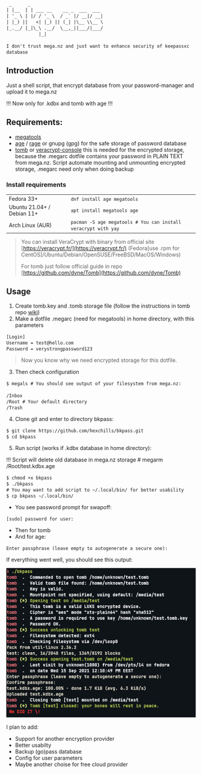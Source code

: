 ```
 _      _
| |__  | | ___ __    __ _  ___  ___
| '_ \ | |/ / '_ \  / _` |/ __|/ __|
| |_) ||   <| |_) || (_| |\__ \\__ \
|_.__/ |_|\_\ .__/  \__,_||___/|___/
            |_|
	
I don't trust mega.nz and just want to enhance security of keepassxc database
```

## Introduction
Just a shell script, that encrypt database from your password-manager and upload it to mega.nz

!!! Now only for .kdbx and tomb with age !!!

 Requirements:
------------------------------------------------
- [megatools](https://megatools.megous.com/)
- [age](https://github.com/FiloSottile/age) / [rage](https://github.com/str4d/rage) or gnupg (gpg) for the safe storage of password database
- [tomb](https://github.com/dyne/Tomb) or [veracrypt-console](https://github.com/veracrypt/VeraCrypt) this is needed for the encrypted storage, because the .megarc dotfile contains your password in PLAIN TEXT from mega.nz. Script automate mounting and unmounting encrypted storage, .megarc need only when doing backup

### Install requirements
<table>
    <tr>
        <td>Fedora 33+</td>
        <td>
            <code>dnf install age megatools</code>
        </td>
    </tr>
    <tr>
        <td>Ubuntu 21.04+ / Debian 11+</td>
        <td>
            <code>apt install megatools age</code>
        </td>
    </tr>
    <tr>
        <td>Arch Linux (AUR)</td>
        <td>
            <code>pacman -S age megatools # You can install veracrypt with yay</code>
        </td>
    </tr>
</table>

> You can install VeraCrypt with binary from official site [https://veracrypt.fr/](https://veracrypt.fr/) (Fedora[use .rpm for CentOS]/Ubuntu/Debian/OpenSUSE/FreeBSD/MacOS/Windows)
> 
> For tomb just follow official guide in repo [https://github.com/dyne/Tomb](https://github.com/dyne/Tomb)

## Usage
1. Create tomb.key and .tomb storage file (follow the instructions in tomb repo [wiki](https://github.com/dyne/Tomb/blob/master/INSTALL.md))
2. Make a dotfile .megarc (need for megatools) in home directory, with this parameters
```
[Login]
Username = test@hello.com
Password = verystrongpassword123
```

> Now you know why we need encrypted storage for this dotfile.

3. Then check configuration
```
$ megals # You should see output of your filesystem from mega.nz:

/Inbox
/Root # Your default directory
/Trash
```

4. Clone git and enter to directory bkpass:
```
$ git clone https://github.com/hexchills/bkpass.git 
$ cd bkpass
```

5. Run script (works if .kdbx database in home directory):

!!! Script will delete old database in mega.nz storage # megarm /Root/test.kdbx.age

```
$ chmod +x bkpass
$ ./bkpass 
# You may want to add script to ~/.local/bin/ for better usability
$ cp bkpass ~/.local/bin/
```

* You see password prompt for swapoff:
```
[sudo] password for user:
```

* Then for tomb
* And for age:
```
Enter passphrase (leave empty to autogenerate a secure one):
```

If everything went well, you should see this output:

![](test.png)

I plan to add:

* Support for another encryption provider
* Better usabilty
* Backup (go)pass database
* Config for user parameters
* Maybe another choise for free cloud provider
